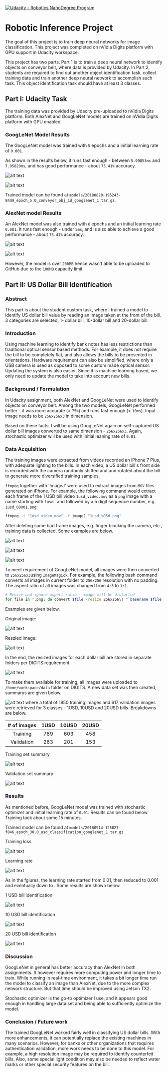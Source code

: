 [![Udacity - Robotics NanoDegree Program](https://s3-us-west-1.amazonaws.com/udacity-robotics/Extra+Images/RoboND_flag.png)](https://www.udacity.com/robotics)


# Robotic Inference Project

The goal of this project is to train deep neural networks for image classification. This project was completed on nVidia Digits platform with GPU support in Udacity workspace.

This project has two parts. Part 1 is to train a deep neural network to identify objects on conveyor belt, where data is provided by Udacity. In Part 2, students are required to find out another object identification task, collect training data and train another deep neural network to accomplish such task. This object identification task should have at least 3 classes.


## Part I: Udacity Task
The training data was provided by Udacity pre-uploaded to nVidia Digits platform. Both AlexNet and GoogLeNet models are trained on nVidia Digits platform with GPU enabled.

### GoogLeNet Model Results
The GoogLeNet model was trained with `5` epochs and a initial learning rate of `0.001`. 

As shown in the results below, it runs fast enough - between `5.99853ms` and `7.95829ms`, and has good performance - about `75.41%` accuracy.

![alt text](./misc/conveyor_obj_id_googlenet_1_training_loss.png)

![alt text](./misc/conveyor_obj_id_googlenet_1.png)

Trained model can be found at `models/20180828-195243-84d9_epoch_5.0_conveyor_obj_id_googlenet_1.tar.gz`.


### AlexNet model Results
An AlexNet model was also trained with `6` epochs and an initial learning rate `0.001`. It runs fast enough - under `5ms`, and is also able to achieve a good performance - about `75.41%` accuracy.

![alt text](./misc/conveyor_obj_id_alexnet_1_training_loss.png)

![alt text](./misc/conveyor_obj_id_alexnet_1.png)

However, the model is over `200MB` hence wasn't able to be uploaded to GitHub due to the `100MB` capacity limit.





## Part II: US Dollar Bill Identification


### Abstract
This part is about the student custom task, where I trained a model to identify US dollar bill value by reading an image taken at the front of the bill. 3 categories are selected, 1- dollar bill, 10-dollar bill and 20-dollar bill.

### Introduction
Using machine learning to identify bank notes has less restrictions than traditional optical sensor based methods. For example, it does not require the bill to be completely flat, and also allows the bills to be presented in orientations. Hardware requirement can also be simplified, where only a USB camera is used as opposed to some custom made optical sensor. Updating the system is also easier. Since it is machine learning based, we only need to update the model to take into account new bills.

### Background / Formulation
In Udacity assignment, both AlexNet and GoogLeNet were used to identify objects on conveyor belt. Among the two models, GoogLeNet performed better - it was more accurate (> `75%`) and runs fast enough (< `10ms`). Input image needs to be `256x256x3` in dimension.

Based on these facts, I will be using GoogLeNet again on self-captured US dollar bill images converted to same dimension - `256x256x3`. Again, stochastic optimizer will be used with initial leaning rate of `0.01`.

### Data Acquisition
The training images were extracted from videos recorded an iPhone 7 Plus, with adequate lighting to the bills. In each video, a US dollar bill's front side is recorded with the camera randomly shifted and and rotated about the bill to generate more diversified training samples.

`ffmpeg` together with 'ImageJ' were used to extract images from `MOV` files generated on iPhone. For example, the following command would extract each frame of the 1 USD bill video `1usd_video.mov` as a `png` image with a name starting with `1usd_` and followed by a 5 digit sequence number, e.g. `1usd_00001.png`:
```bash
ffmpeg -i "1usd_video.mov" -f image2 "1usd_%05d.png"
```

After deleting some bad frame images, e.g. finger blocking the camera, etc., training data is collected. Some examples are below.

![alt text](./misc/1usd_00198.png)

![alt text](./misc/10usd_00036.png)

![alt text](./misc/20usd_00101.png)

To meet requirement of GoogLeNet model, all images were then converted to `256x256x3`using `ImageMagick`. For example, the following bash command converts all images in current folder to `256x256` resolution with no padding. The aspect ratio of all images was changed from `4:3` to `1:1`.
```bash
# Resize and ignore aspect ratio - image will be distorted
for file in *.png; do convert $file -resize 256x256\! "`basename $file .png`_resized.png"; done
```

Examples are given below.

Original image:

![alt text](./misc/20usd_00101.png)

Reszied image:

![alt text](./misc/20usd_00101_resized.png)

In the end, the resized images for each dollar bill are stored in separate folders per DIGITS requirement.

![alt text](./misc/data_folder_screenshot.png)

To make them available for training, all images were uploaded to `/home/workspace/data` folder on DIGITS. A new data set was then created, summarys are given below.

![alt text](./misc/training_val_data_summary.png)
where a total of 1850 training images and 617 validation images were retrieved for 3 classes - 1USD, 10USD and 20USD bills. Breakdowns are below.

| # of images | 1USD | 10USD | 20USD |
|:-----------:|:----:|:-----:|:-----:|
| Training    | 789  | 603   | 458   |
| Validation  | 263  | 201   | 153   |

Training set summary

![alt text](./misc/usd_classification_training_set.png)

Validation set summary

![alt text](./misc/usd_classification_validation_set.png)

### Results

As mentioned before, GoogLeNet model was trained with stochastic optimizer and initial learning rate of `0.01`. Results can be found below. Training took about some 15 minutes.

Trained model can be found at `models/20180914-125827-f846_epoch_30.0_usd_classification_googlenet_1.tar.gz`

Training loss

![alt text](./misc/usd_classification_googlenet_1_result_1.png)

Learning rate

![alt text](./misc/usd_classification_googlenet_1_result_2.png)

As in the fgiures, the learning rate started from 0.01, then reduced to 0.001 and eventually down to . Some results are shown below.

1 USD bill identification

![alt text](./misc/1usd_model_test.png)

10 USD bill identification

![alt text](./misc/10usd_model_test.png)

20 USD bill identification

![alt text](./misc/20usd_model_test.png)


### Discussion
GoogLeNet in general has better accuracy than AlexNet in both assignments. It however requires more computing power and longer time to train. While running in real-time environment, it takes a bit longer time run the model to classify an image than AlexNet, due to the more complex network structure. But that time should be improved using Jetson TX2.

Stochastic optimizer is the go-to optimizer I use, and it appears good enough in handling large data set and being able to sufficiently optimize the model.



### Conclusion / Future work
The trained GoogLeNet worked fairly well in classifying US dollar bills. With more enhancements, it can potentially replace the existing machines in many scenarios. However, for banks or other organizations that requires authentication validation, more work needs to be done to this model. For example, a high resolution image may be required to identify counterfeit bills. Also, some special light condition may also be needed to reflect water marks or other special security features on the bill.
